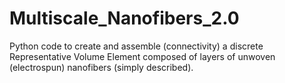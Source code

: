 # Multiscale_Nanofibers_2.0

Python code to create and assemble (connectivity) a discrete Representative Volume Element composed of layers of unwoven (electrospun) nanofibers (simply described).